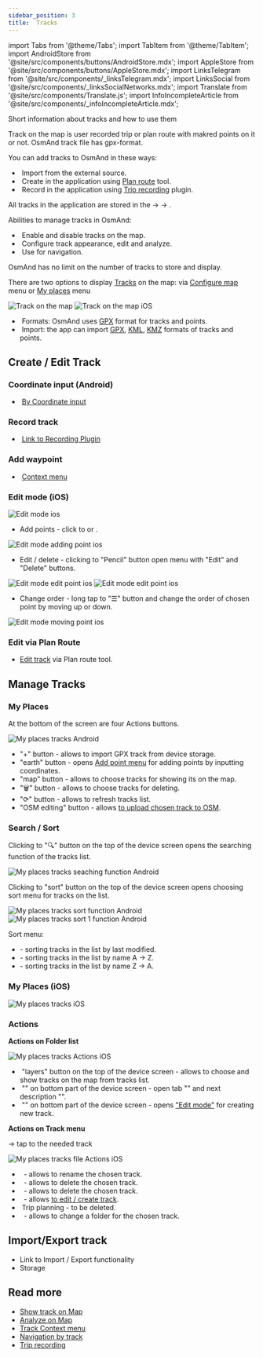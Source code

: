 ```yaml
---
sidebar_position: 3
title:  Tracks
---
```


import Tabs from '@theme/Tabs';
import TabItem from '@theme/TabItem';
import AndroidStore from '@site/src/components/buttons/AndroidStore.mdx';
import AppleStore from '@site/src/components/buttons/AppleStore.mdx';
import LinksTelegram from '@site/src/components/_linksTelegram.mdx';
import LinksSocial from '@site/src/components/_linksSocialNetworks.mdx';
import Translate from '@site/src/components/Translate.js';
import InfoIncompleteArticle from '@site/src/components/_infoIncompleteArticle.mdx';

<InfoIncompleteArticle/>

Short information about tracks and how to use them

Track on the map is user recorded trip or plan route with makred points on it or not. OsmAnd track file has gpx-format.

You can add tracks to OsmAnd in these ways: 
- &nbsp;Import from the external source.
- &nbsp;Create in the application using [Plan route](../plan-route) tool.
- &nbsp;Record in the application using [Trip recording](../plugins/trip-recording) plugin. 

All tracks in the application are stored in the [<Translate android="true" ids="shared_string_menu"/>](../start-with/main-menu) → [<Translate android="true" ids="shared_string_my_places"/>](../personal/myplaces) → [<Translate android="true" ids="shared_string_gpx_tracks"/>](../personal/tracks).

Abilities to manage tracks in OsmAnd:
- &nbsp;Enable and disable tracks on the map.
- &nbsp;Configure track appearance, edit and analyze.
- &nbsp;Use for navigation.

OsmAnd has no limit on the number of tracks to store and display.

There are two options to display [Tracks](../personal/tracks) on the map: via [Configure map](../map/tracks-on-map#display-via-configure-map-menu) menu or [My places](../map/tracks-on-map#display-via-my-places-menu) menu


![Track on the map](@site/static/img/personal/tracks/track_on_map_android.png) ![Track on the map iOS](@site/static/img/personal/tracks/track_on_map_ios.png)


- &nbsp;Formats: OsmAnd uses [GPX](https://en.wikipedia.org/wiki/GPS_Exchange_Format) format for tracks and points.
- &nbsp;Import: the app can import [GPX](https://en.wikipedia.org/wiki/GPS_Exchange_Format), [KML](https://en.wikipedia.org/wiki/Keyhole_Markup_Language), [KMZ](https://en.wikipedia.org/wiki/Keyhole_Markup_Language) formats of tracks and points.

## Create / Edit Track

### Coordinate input (Android)

- &nbsp;[By Coordinate input](../plan-route/coordinate-input) 

### Record track

- &nbsp;[Link to Recording Plugin](../plugins/trip-recording)

### Add waypoint

- &nbsp;[Context menu](../map/map-context-menu#-add--edit--track-waypoint)

### Edit mode (iOS)

<Translate ios="true" ids="ios_button_seq"/> <Translate ios="true" ids="menu,menu_my_places,tracks,create_new_trip"/>

<p> </p>

![Edit mode ios](@site/static/img/personal/tracks/edit_mode_ios.png) 

- Add points - click to <Translate ios="true" ids="add_waypoint"/> or <Translate ios="true" ids="select_wpt_on_map"/>.

![Edit mode adding point ios](@site/static/img/personal/tracks/edit_mode_add_point_ios.png) 

- Edit / delete - clicking to "Pencil" button open menu with "Edit" and "Delete" buttons. 

![Edit mode edit point ios](@site/static/img/personal/tracks/edit_mode_edit_point_ios.png)  ![Edit mode edit point ios](@site/static/img/personal/tracks/edit_mode_edit_point_1_ios.png)

- Change order - long tap to "&#9776;" button and change the order of chosen point by moving up or down.

![Edit mode moving point ios](@site/static/img/personal/tracks/edit_mode_moving_point_ios.png) 


### Edit via Plan Route

- [Edit track](../plan-route/create-route) via Plan route tool.

## Manage Tracks 

### My Places

<Tabs groupId="operating-systems">

<TabItem value="android" label="Android">

<Translate android="true" ids="android_button_seq"/> <Translate android="true" ids="shared_string_menu,shared_string_my_places,shared_string_tracks"/>

<p> </p>

At the bottom of the screen are four Actions buttons.

![My places tracks Android](@site/static/img/personal/tracks/my_places_tracks_android.png) 

- "+" button  - allows to import GPX track from device storage.
- "earth" button - opens [Add point menu](../plan-route/coordinate-input) for adding points by inputting coordinates.
- "map" button - allows to choose tracks for showing its on the map.
- "&#x1F5D1;" button - allows to choose tracks for deleting.
- "&#10227;" button - allows to refresh tracks list.
- "OSM editing" button - allows [to upload chosen track to OSM](../plugins/osm-editing).

</TabItem>

</Tabs>

### Search / Sort

Clicking to "&#x1F50D;" button on the top of the device screen opens the searching function of the tracks list.

![My places tracks seaching function Android](@site/static/img/personal/tracks/my_places_tracks_seaching_android.png) 

Clicking to "sort" button on the top of the device screen opens choosing sort menu for tracks on the list.

![My places tracks sort function Android](@site/static/img/personal/tracks/my_places_tracks_sort_android.png) ![My places tracks sort 1 function Android](@site/static/img/personal/tracks/my_places_tracks_sort_1_android.png) 

Sort menu: 

- <Translate android="true" ids="sort_last_modified"/> - sorting tracks in the list by last modified.
- <Translate android="true" ids="sort_name_ascending"/> - sorting tracks in the list by name A → Z.
- <Translate android="true" ids="sort_name_descending"/> - sorting tracks in the list by name Z → A.

### My Places (iOS)

<Translate ios="true" ids="ios_button_seq"/> <Translate ios="true" ids="menu,menu_my_places,tracks"/>

<p> </p>

![My places tracks iOS](@site/static/img/personal/tracks/my_places_tracks_ios.png)


### Actions

**Actions on Folder list**

![My places tracks Actions iOS](@site/static/img/personal/tracks/my_places_tracks_actions_ios.png)

- &nbsp;"layers" button on the top of the device screen - allows to choose and show tracks on the map from tracks list.
- &nbsp;"<Translate ios="true" ids="gpx_import_title"/>" on bottom part of the device screen - open tab "<Translate ios="true" ids="import_from_docs"/>" and next description "<Translate ios="true" ids="gpx_import_desc"/>".
- &nbsp;"<Translate ios="true" ids="create_new_trip"/>" on bottom part of the device screen - opens ["Edit mode"](../personal/tracks#edit-mode-ios) for creating new track.

**Actions on Track menu**

<Translate ios="true" ids="ios_button_seq"/> <Translate ios="true" ids="menu,menu_my_places,tracks"/> → tap to the needed track

<p> </p>

![My places tracks file Actions iOS](@site/static/img/personal/tracks/my_places_track_file_actions_ios.png)

- &nbsp;<Translate ios="true" ids="fav_rename"/> - allows to rename the chosen track.
- &nbsp;<Translate ios="true" ids="shared_string_remove"/> - allows to delete the chosen track.
- &nbsp;<Translate ios="true" ids="shared_string_export"/> - allows to delete the chosen track.
- &nbsp;<Translate ios="true" ids="gpx_edit_mode"/> - allows [to edit / create track](../personal/tracks#edit-mode-ios).
- &nbsp;Trip planning - to be deleted.
- &nbsp;<Translate ios="true" ids="plan_route_change_folder"/> - allows to change a folder for the chosen track.


## Import/Export track

- Link to Import / Export functionality
- Storage

## Read more

- [Show track on Map](../map/tracks-on-map)
- [Analyze on Map](../map/tracks-on-map)
- [Track Context menu](../map/track-context-menu)
- [Navigation by track](../navigation/gpx-navigation)
- [Trip recording](../plugins/trip-recording)
